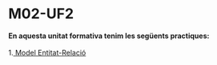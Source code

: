 # M02-UF2
**En aquesta unitat formativa tenim les següents practiques:** <br><br>
1.<a href="https://minhaskamal.github.io/DownGit/#/home?url=https://github.com/Guiu-PJ/Portfoli/tree/main/Portfoli/Moduls/M02-Bases_de_Dades/uf2/Practiques/DDL1"> Model Entitat-Relació</a><br>

